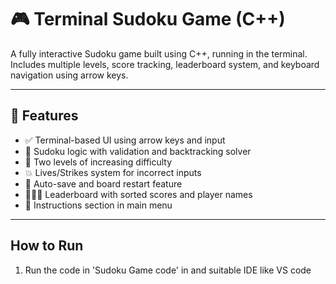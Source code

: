 # 🎮 Terminal Sudoku Game (C++)

A fully interactive Sudoku game built using C++, running in the terminal. Includes multiple levels, score tracking, leaderboard system, and keyboard navigation using arrow keys.

---

## 📌 Features

- ✅ Terminal-based UI using arrow keys and input
- 🧠 Sudoku logic with validation and backtracking solver
- 🎯 Two levels of increasing difficulty
- 💥 Lives/Strikes system for incorrect inputs
- 💾 Auto-save and board restart feature
- 🧑‍🤝‍🧑 Leaderboard with sorted scores and player names
- 📝 Instructions section in main menu

---

##  How to Run

1. Run the code in 'Sudoku Game code' in and suitable IDE like VS code
